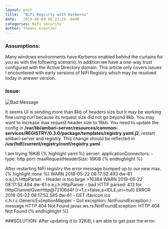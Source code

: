 ```yaml
---
layout: post
title:  "NiFi Regisrty with Kerberos"
date:   2019-06-09 08:27:29 -0400
categories: NiFi security
author: Thomas Kreutzer
---
```

### Assumptions:

Many windows environments have Kerberos enabled behind the curtains for you as with the following scenario. In addition we have a one-way trust configured with the Active Directory domain. This article only covers issues I encountered with early versions of NiFi Registry which may be resolved today in anewer version.

### Issue:
![Bad Message](https://i.imgur.com/p0a2rC3.png)


It seems UI is sending more than 8kb of headers size but it may be working fine using curl because its request size did not go beyond 8kb. You may want to increase max request header size to 16kb. You need to update the config in **/var/lib/ambari-server/resources/common-services/REGISTRY/0.3.0/package/templates/registry.yaml.j2**, restart ambari-server and registry. This change should be reflected in **/usr/hdf/current/registry/conf/registry.yaml**.

I am trying 16KiB
{% highlight yaml %}
server:
  applicationConnectors:
    - type: http
      port: <port-no>
      maxRequestHeaderSize: 16KiB
{% endhighlight %}

After restarting NiFi registry the error message bumped up to our new max.
{% highlight none %}
WARN 2018-05-22 08:17:52.493 dw-61 o.e.j.h.HttpParser - Header is too large >16384
WARN 2018-05-22 08:17:52.494 dw-61 o.e.j.h.HttpParser - bad HTTP parsed: 413 for HttpChannelOverHttp@72106d4f
{r=1,c=false,a=IDLE,uri=null}
ERROR 2018-05-22 08:17:52.585 dw-61 - GET /favicon.ico c.h.r.c.GenericExceptionMapper - Got exception: NotFoundException / message HTTP 404 Not Found
javax.ws.rs.NotFoundException: HTTP 404 Not Found
{% endhighlight %}

###SOLUTION:
After updating it to 32KiB, I am able to get past the error.

